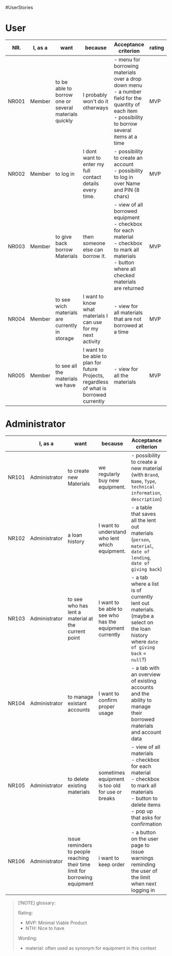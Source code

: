 #UserStories

# User

| NR.   | I, as a | want                                                  | because                                                                                 | Acceptance criterion                                                                                                                                       | rating |
| ----- | ------- | ----------------------------------------------------- | --------------------------------------------------------------------------------------- | ---------------------------------------------------------------------------------------------------------------------------------------------------------- | ------ |
| NR001 | Member  | to be able to borrow one or several materials quickly | I probably won't do it otherways                                                        | - menu for borrowing materials over a drop down menu<br>- a number field for the quantity of each item<br>- possibility to borrow several items at a time  | MVP    |
| NR002 | Member  | to log in                                             | I dont want to enter my full contact details every time.                                | - possibility to create an account<br>- possibility to log in over Name and PIN (8 chars)                                                                  | MVP    |
| NR003 | Member  | to give back borrow Materials                         | then someone else can borrow it.                                                        | - view of all borrowed equipment<br>- checkbox for each material <br>- checkbox to mark all materials<br>- button where all checked materials are returned | MVP    |
| NR004 | Member  | to see wich materials are currently in storage        | I want to know what materials I can use for my next activity                            | - view for all materials that are not borrowed at a time                                                                                                   | MVP    |
| NR005 | Member  | to see all the materials we have                      | I want to be able to plan for future Projects, regardless of what is borrowed currently | - view for all the materials                                                                                                                               | MVP    |

# Administrator

|       | I, as a       | want                                                                        | because                                                  | Acceptance criterion                                                                                                                                            | rating |
| ----- | ------------- | --------------------------------------------------------------------------- | -------------------------------------------------------- | --------------------------------------------------------------------------------------------------------------------------------------------------------------- | ------ |
| NR101 | Administrator | to create new Materials                                                     | we regularly buy new equipment.                          | - possibility to create a new material (with `Brand`, `Name`, `Type`, `technical information`, `description`)                                                   | MVP    |
| NR102 | Administrator | a loan history                                                              | I want to understand who lent which equipment.           | - a table that saves all the lent out materials (`person`, `material`, `date of lending`, `date of giving back`)                                                | MVP    |
| NR103 | Administrator | to see who has lent a material at the current point                         | I want to be able to see who has the equipment currently | - a tab where a list is of currently lent out materials. (maybe a select on the loan history where `date of giving back` = `null`?)                             | MVP    |
| NR104 | Administrator | to manage existant accounts                                                 | I want to confirm proper usage                           | - a tab with an overview of existing accounts and the ability to manage their borrowed materials and account data                                               | MVP    |
| NR105 | Administrator | to delete existing materials                                                | sometimes equipment is too old for use or breaks         | - view of all materials<br>- checkbox for each material <br>- checkbox to mark all materials<br>- button to delete items<br>- pop up that asks for confirmation | MVP    |
| NR106 | Administrator | issue reminders to people reaching their time limit for borrowing equipment | i want to keep order                                     | - a button on the user page to issue warnings reminding the user of the limit when next logging in                                                              | NTH    |



> [!NOTE] glossary:
> 
> Rating:
> - MVP: Minimal Viable Product
> - NTH: Nice to have
> 
>Wording:
> - material: often used as synonym for equipment in this context





